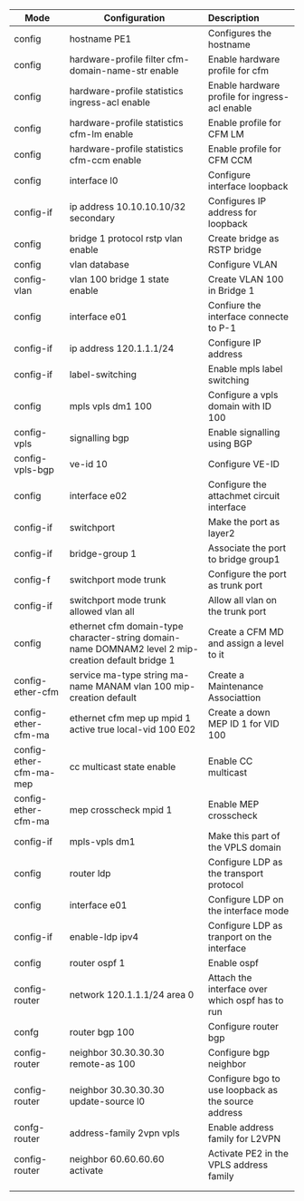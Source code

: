 

| Mode            | Configuration                         | Description                                         |
| --------------- | ------------------------------------- | :-------------------------------------------------- |
| config          | hostname PE1                          | Configures the hostname                             |
| config    | hardware-profile filter cfm-domain-name-str enable | Enable hardware profile for cfm                |
| config    | hardware-profile statistics ingress-acl enable     | Enable hardware profile for ingress-acl enable |
| config    | hardware-profile statistics cfm-lm enable          | Enable profile for CFM LM                      |
| config    | hardware-profile statistics cfm-ccm enable         | Enable profile for CFM CCM                     |
| config          | interface l0                          | Configure interface loopback                        |
| config-if       | ip address 10.10.10.10/32 secondary   | Configures IP address for loopback                  |
| config | bridge 1 protocol rstp vlan enable | Create bridge as RSTP bridge |
| config | vlan database | Configure VLAN |
| config-vlan | vlan 100 bridge 1 state enable | Create VLAN 100 in Bridge 1 |
| config          | interface e01                         | Confiure the interface connecte to P-1              |
| config-if       | ip address 120.1.1.1/24               | Configure IP address                                |
| config-if       | label-switching                       | Enable mpls label switching                         |
| config          | mpls vpls dm1 100                     | Configure a vpls domain with ID 100                 |
| config-vpls     | signalling bgp                        | Enable signalling using BGP                         |
| config-vpls-bgp | ve-id 10                              | Configure VE-ID                                     |
| config          | interface e02                       | Configure the attachmet circuit interface           |
| config-if       | switchport                            | Make the port as layer2                             |
| config-if | bridge-group 1 | Associate the port to bridge group1 |
| config-f | switchport mode trunk | Configure the port as trunk port |
| config-if | switchport mode trunk allowed vlan all | Allow all vlan on the trunk port |
| config | ethernet cfm domain-type character-string domain-name DOMNAM2 level 2 mip-creation default bridge 1 | Create a CFM MD and assign a level to it |
| config-ether-cfm | service ma-type string ma-name MANAM vlan 100 mip-creation default | Create a Maintenance Associattion |
| config-ether-cfm-ma | ethernet cfm mep up mpid 1 active true local-vid 100 E02 | Create a down MEP ID 1 for VID 100 |
| config-ether-cfm-ma-mep | cc multicast state enable | Enable CC multicast |
| config-ether-cfm-ma | mep crosscheck mpid 1 | Enable MEP crosscheck |
| config-if       | mpls-vpls dm1                         | Make this part of the VPLS domain                   |
| config          | router ldp                            | Configure LDP as the transport protocol             |
| config          | interface e01                         | Configure LDP on the interface mode                 |
| config-if       | enable-ldp ipv4                       | Configure LDP as tranport on the interface          |
| config          | router ospf 1                         | Enable ospf                                         |
| config-router   | network 120.1.1.1/24 area 0           | Attach the interface over which ospf has to run     |
| confg           | router bgp 100                        | Configure router bgp                                |
| config-router   | neighbor 30.30.30.30 remote-as 100    | Configure bgp neighbor                              |
| config-router   | neighbor 30.30.30.30 update-source l0 | Configure bgo to use loopback as the source address |
| confg-router    | address-family 2vpn vpls              | Enable address family for L2VPN                     |
| config-router   | neighbor 60.60.60.60 activate         | Activate PE2 in the VPLS address family             |
|                 |                                       |                                                     |
|                 |                                       |                                                     |

